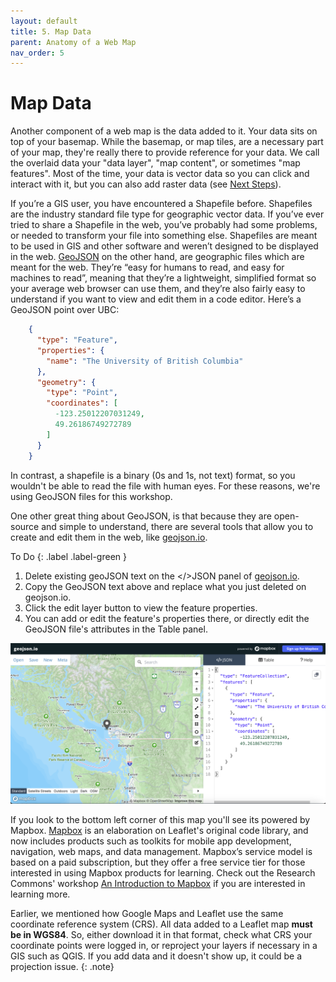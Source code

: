 ```yaml
---
layout: default
title: 5. Map Data
parent: Anatomy of a Web Map
nav_order: 5
---
```


# Map Data
Another component of a web map is the data added to it. Your data sits on top of your basemap. While the basemap, or map tiles, are a necessary part of your map, they're really there to provide reference for your data. We call the overlaid data your "data layer", "map content", or sometimes "map features". Most of the time, your data is vector data so you can click and interact with it, but you can also add raster data (see [Next Steps](./next-steps.md)).     

If you’re a GIS user, you have encountered a Shapefile before. Shapefiles are the industry standard file type for geographic vector data. If you’ve ever tried to share a Shapefile in the web, you’ve probably had some problems, or needed to transform your file into something else. Shapefiles are meant to be used in GIS and other software and weren’t designed to be displayed in the web. [GeoJSON](https://geojson.org/) on the other hand, are geographic files which are meant for the web. They’re “easy for humans to read, and easy for machines to read”, meaning that they’re a lightweight, simplified format so your average web browser can use them, and they’re also fairly easy to understand if you want to view and edit them in a code editor. Here’s a GeoJSON point over UBC:

```json
    {
      "type": "Feature",
      "properties": {
        "name": "The University of British Columbia"
      },
      "geometry": {
        "type": "Point",
        "coordinates": [
          -123.25012207031249,
          49.26186749272789
        ]
      }
    }
```
In contrast, a shapefile is a binary (0s and 1s, not text) format, so you wouldn't be able to read the file with human eyes. For these reasons, we're using GeoJSON files for this workshop.

One other great thing about GeoJSON, is that because they are open-source and simple to understand, there are several tools that allow you to create and edit them in the web, like [geojson.io](http://geojson.io).

To Do
{: .label .label-green }
1. Delete existing geoJSON text on the </>JSON panel of [geojson.io](http://geojson.io).
2. Copy the GeoJSON text above and replace what you just deleted on geojson.io.
3. Click the edit layer button to view the feature properties.
4. You can add or edit the feature's properties there, or directly edit the GeoJSON file's attributes in the Table panel. 

![data point geojson](./images/data-point-geojsonio.png)

If you look to the bottom left corner of this map you'll see its powered by Mapbox. [Mapbox](https://www.mapbox.com/) is an elaboration on Leaflet's original code library, and now includes products such as toolkits for mobile app development, navigation, web maps, and data management. Mapbox’s service model is based on a paid subscription, but they offer a free service tier for those interested in using Mapbox products for learning. Check out the Research Commons' workshop [An Introduction to Mapbox](https://ubc-library-rc.github.io/intro-mapbox/) if you are interested in learning more.



Earlier, we mentioned how Google Maps and Leaflet use the same coordinate reference system (CRS). All data added to a Leaflet map **must be in WGS84**. So, either download it in that format, check what CRS your coordinate points were logged in, or reproject your layers if necessary in a GIS such as QGIS. If you add data and it doesn't show up, it could be a projection issue.
{: .note}    
